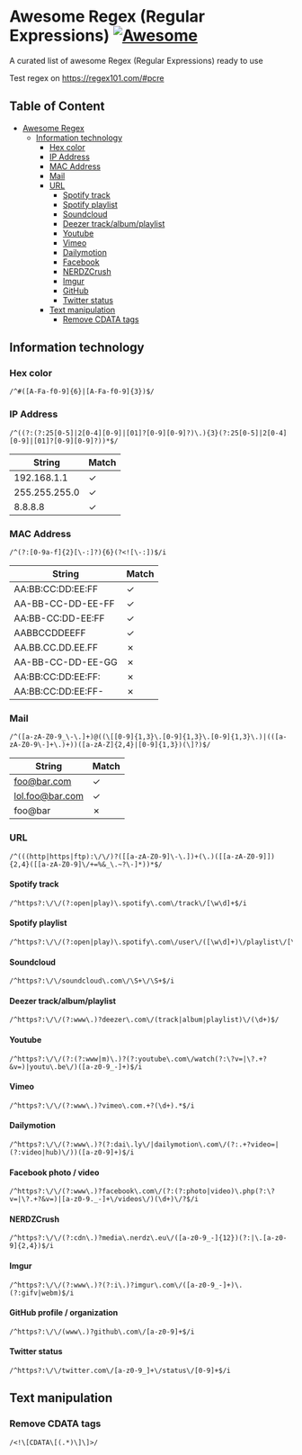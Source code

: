 # Awesome Regex (Regular Expressions) [![Awesome](https://cdn.rawgit.com/sindresorhus/awesome/d7305f38d29fed78fa85652e3a63e154dd8e8829/media/badge.svg)](https://github.com/sindresorhus/awesome)

A curated list of awesome Regex (Regular Expressions) ready to use

Test regex on https://regex101.com/#pcre

## Table of Content

- [Awesome Regex](#awesome-regex)
    - [Information technology](#information-technology)
      - [Hex color](#hex-color)
      - [IP Address](#ip-address)
      - [MAC Address](#mac-address)
      - [Mail](#mail)
      - [URL](#url)
        - [Spotify track](#spotify-track)
        - [Spotify playlist](#spotify-playlist)
        - [Soundcloud](#soundcloud)
        - [Deezer track/album/playlist](#deezer-trackalbumplaylist)
        - [Youtube](#youtube)
        - [Vimeo](#vimeo)
        - [Dailymotion](#dailymotion)
        - [Facebook](#facebook-photo--video)
        - [NERDZCrush](#nerdzcrush)
        - [Imgur](#imgur)
        - [GitHub](#github-profile--organization)
        - [Twitter status](#twitter-status)
      - [Text manipulation](#text-manipulation)
        - [Remove CDATA tags](#remove-cdata-tags)

## Information technology

### Hex color
    /^#([A-Fa-f0-9]{6}|[A-Fa-f0-9]{3})$/

### IP Address
    /^((?:(?:25[0-5]|2[0-4][0-9]|[01]?[0-9][0-9]?)\.){3}(?:25[0-5]|2[0-4][0-9]|[01]?[0-9][0-9]?))*$/
        
String | Match
--- | ---
192.168.1.1  | ✓
255.255.255.0  | ✓
8.8.8.8  | ✓

### MAC Address
    /^(?:[0-9a-f]{2}[\-:]?){6}(?<![\-:])$/i
    
String | Match
--- | ---
AA:BB:CC:DD:EE:FF  | ✓
AA-BB-CC-DD-EE-FF  | ✓
AA:BB-CC:DD-EE:FF  | ✓
AABBCCDDEEFF       | ✓
AA.BB.CC.DD.EE.FF  | ✗
AA-BB-CC-DD-EE-GG  | ✗
AA:BB:CC:DD:EE:FF: | ✗
AA:BB:CC:DD:EE:FF- | ✗

### Mail
    /^([a-zA-Z0-9_\-\.]+)@((\[[0-9]{1,3}\.[0-9]{1,3}\.[0-9]{1,3}\.)|(([a-zA-Z0-9\-]+\.)+))([a-zA-Z]{2,4}|[0-9]{1,3})(\]?)$/

String | Match
--- | ---
foo@bar.com  | ✓
lol.foo@bar.com  | ✓
foo@bar  | ✗

### URL
    /^(((http|https|ftp):\/\/)?([[a-zA-Z0-9]\-\.])+(\.)([[a-zA-Z0-9]]){2,4}([[a-zA-Z0-9]\/+=%&_\.~?\-]*))*$/

#### Spotify track
    /^https?:\/\/(?:open|play)\.spotify\.com\/track\/[\w\d]+$/i

#### Spotify playlist
    /^https?:\/\/(?:open|play)\.spotify\.com\/user\/([\w\d]+)\/playlist\/[\w\d]+$/i

#### Soundcloud
    /^https?:\/\/soundcloud\.com\/\S+\/\S+$/i

#### Deezer track/album/playlist
    /^https?:\/\/(?:www\.)?deezer\.com\/(track|album|playlist)\/(\d+)$/

#### Youtube
    /^https?:\/\/(?:(?:www|m)\.)?(?:youtube\.com\/watch(?:\?v=|\?.+?&v=)|youtu\.be\/)([a-z0-9_-]+)$/i

#### Vimeo
    /^https?:\/\/(?:www\.)?vimeo\.com.+?(\d+).*$/i

#### Dailymotion
    /^https?:\/\/(?:www\.)?(?:dai\.ly\/|dailymotion\.com\/(?:.+?video=|(?:video|hub)\/))([a-z0-9]+)$/i

#### Facebook photo / video
    /^https?:\/\/(?:www\.)?facebook\.com\/(?:(?:photo|video)\.php(?:\?v=|\?.+?&v=)|[a-z0-9._-]+\/videos\/)(\d+)\/?$/i

#### NERDZCrush
    /^https?:\/\/(?:cdn\.)?media\.nerdz\.eu\/([a-z0-9_-]{12})(?:|\.[a-z0-9]{2,4})$/i

#### Imgur
    /^https?:\/\/(?:www\.)?(?:i\.)?imgur\.com\/([a-z0-9_-]+)\.(?:gifv|webm)$/i

#### GitHub profile / organization
    /^https?:\/\/(www\.)?github\.com\/[a-z0-9]+$/i

#### Twitter status
    /^https?:\/\/twitter.com\/[a-z0-9_]+\/status\/[0-9]+$/i

## Text manipulation

### Remove CDATA tags
    /<!\[CDATA\[(.*)\]\]>/

